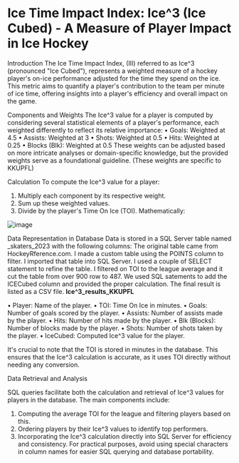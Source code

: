 # Ice Time Impact Index: Ice^3 (Ice Cubed) - A Measure of Player Impact in Ice Hockey
Introduction
The Ice Time Impact Index, (III) referred to as Ice^3 (pronounced "Ice Cubed"), represents a weighted measure of a hockey player's on-ice performance adjusted for the time they spend on the ice. This metric aims to quantify a player's contribution to the team per minute of ice time, offering insights into a player's efficiency and overall impact on the game. 


Components and Weights
The Ice^3 value for a player is computed by considering several statistical elements of a player's performance, each weighted differently to reflect its relative importance:
•	Goals: Weighted at 4.5
•	Assists: Weighted at 3
•	Shots: Weighted at 0.5
•	Hits: Weighted at 0.25
•	Blocks (Blk): Weighted at 0.5
These weights can be adjusted based on more intricate analyses or domain-specific knowledge, but the provided weights serve as a foundational guideline. (These weights are specific to KKUPFL) 


Calculation
To compute the Ice^3 value for a player:
1.	Multiply each component by its respective weight.
2.	Sum up these weighted values.
3.	Divide by the player's Time On Ice (TOI).
Mathematically:

![image](https://github.com/patrickhoward-data/IceCubed_KKUPFL/assets/104926142/1e20e153-8795-4357-8a10-e1284a8ac32e)

 
Data Representation in Database
Data is stored in a SQL Server table named _skaters_2023 with the following columns: The original table came from HockeyRference.com. I made a custom table using the POINTS column to filter. I imported that table into SQL Server. I used a couple of SELECT statement to refine the table. I filtered on TOI to the league average and it cut the table from over 900 row to 487. 
We used SQL satements to add the ICECubed column and provided the proper calculation. The final result is listed as a CSV file.  __Ice^3_results_KKUPFL__

•	Player: Name of the player.
•	TOI: Time On Ice in minutes.
•	Goals: Number of goals scored by the player.
•	Assists: Number of assists made by the player.
•	Hits: Number of hits made by the player.
•	Blk (Blocks): Number of blocks made by the player.
•	Shots: Number of shots taken by the player.
•	IceCubed: Computed Ice^3 value for the player.

It's crucial to note that the TOI is stored in minutes in the database. This ensures that the Ice^3 calculation is accurate, as it uses TOI directly without needing any conversion.

Data Retrieval and Analysis

SQL queries facilitate both the calculation and retrieval of Ice^3 values for players in the database. The main components include:
1.	Computing the average TOI for the league and filtering players based on this.
2.	Ordering players by their Ice^3 values to identify top performers.
3.	Incorporating the Ice^3 calculation directly into SQL Server for efficiency and consistency.
For practical purposes, avoid using special characters in column names for easier SQL querying and database portability.

